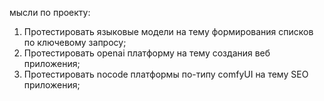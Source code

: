 мысли по проекту:
1. Протестировать языковые модели на тему формирования списков по ключевому запросу;
2. Протестировать openai платформу на тему создания веб приложения;
3. Протестировать nocode платформы по-типу comfyUI на тему SEO приложения;
